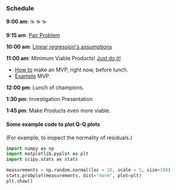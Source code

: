 ### Schedule

**9:00 am**: :coffee: :coffee: :coffee:

**9:15 am**: [Pair Problem](pair.md)

**10:00 am**: [Linear regression's assumptions](Linear_Regression_Assumptions.pdf)

**11:00 am**: Minimum Viable Products! [Just do it!](https://www.youtube.com/watch?v=UhRXn2NRiWI)

 * [How to](mvp_instructions.md) make an MVP, right now, before lunch.
 * [Example](mvp_example.md) MVP.

**12:00 pm**: Lunch of champions.

**1:30 pm**: Investigation Presentation

**1:45 pm**: Make Products even more viable.


#### Some example code to plot Q-Q plots

(For example, to inspect the normality of residuals.)

```Python
import numpy as np
import matplotlib.pyplot as plt
import scipy.stats as stats

measurements = np.random.normal(loc = 20, scale = 5, size=100)
stats.probplot(measurements, dist="norm", plot=plt)
plt.show()
```
